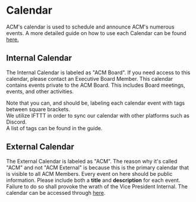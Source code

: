 # Calendar

ACM's calendar is used to schedule and announce ACM's numerous events. A more detailed guide on how to use each Calendar can be found [here.](https://docs.google.com/document/d/1T7U486sfgatjTu3dCJrNJ_93Piyd_w9x3lJAVk13TRU/edit)

## Internal Calendar

The Internal Calendar is labeled as "ACM Board". If you need access to this calendar, please contact an Executive Board Member. This calendar contains events private to the ACM Board. This includes Board meetings, events, and other activities.

Note that you can, and should be, labeling each calendar event with tags between square brackets.   
 We utilize IFTTT in order to sync our calendar with other platforms such as Discord.  
 A list of tags can be found in the guide.

## External Calendar

The External Calendar is labeled as "ACM". The reason why it's called "ACM" and not "ACM External" is because this is the primary calendar that is visible to all ACM Members. Every event on here should be public information. Please include both a **title** and **description** for each event. Failure to do so shall provoke the wrath of the Vice President Internal. The calendar can be accessed through [here](https://calendar.google.com/calendar/embed?src=acmucsd%40gmail.com&ctz=America%2FLos_Angeles).

